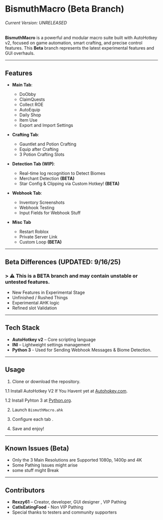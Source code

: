 # BismuthMacro (Beta Branch)
###### Current Version: UNRELEASED
**BismuthMacro** is a powerful and modular macro suite built with AutoHotkey v2, focused on game automation, smart crafting, and precise control features. This **Beta** branch represents the latest experimental features and GUI overhauls.

---

##  Features
- **Main Tab**:
  - DoObby
  - ClaimQuests
  - Collect ROE
  - AutoEquip
  - Daily Shop
  - Item Use
  - Export and Import Settings

- **Crafting Tab**: 
  - Gauntlet and Potion Crafting
  - Equip after Crafting
  - 3 Potion Crafting Slots

-  **Detection Tab (WIP)**:
   - Real-time log recognition to Detect Biomes
   - Merchant Detection **(BETA)**
   - Star Config & Clipping via Custom Hotkey! **(BETA)**

- **Webhook Tab**:
  - Inventory Screenshots
  - Webhook Testing
  - Input Fields for Webhook Stuff
  
- **Misc Tab**
  - Restart Roblox
  - Private Server Link
  - Custom Loop **(BETA)**

---

##  Beta Differences (UPDATED: 9/16/25)

### > ⚠️ This is a **BETA** branch and may contain unstable or untested features.

- New Features in Experimental Stage
- Unfinished / Rushed Things
- Experimental AHK logic
- Refined slot Validation

---

##  Tech Stack

- **AutoHotkey v2** – Core scripting language
- **INI** – Lightweight settings management
- **Python 3** - Used for Sending Webhook Messages & Biome Detection.

---

##  Usage

1. Clone or download the repository.

1.1 Install AutoHotkey V2 If You Havent yet at [Autohokey.com](https://www.autohotkey.com/download).

1.2 Install Pyhton 3 at [Python.org](https://www.python.org/downloads).

2. Launch `BismuthMacro.ahk`

3. Configure each tab .

4. Save and enjoy!

---

##  Known Issues (Beta)

- Only the 3 Main Resolutions are Supported 1080p, 1400p and 4K
- Some Pathing Issues might arise
- some stuff might Break

---

##  Contributors

- **Rexzy61** – Creator, developer, GUI designer , VIP Pathing
- **CatIsEatingFood** - Non VIP Pathing
- Special thanks to testers and community supporters

